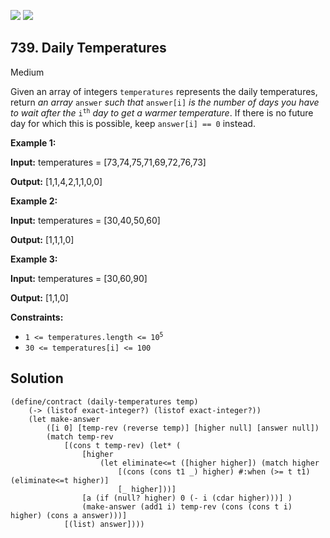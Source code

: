 [![](https://img.shields.io/github/stars/LeetCode-in-Racket/LeetCode-in-Racket?label=Stars&style=flat-square)](https://github.com/LeetCode-in-Racket/LeetCode-in-Racket)
[![](https://img.shields.io/github/forks/LeetCode-in-Racket/LeetCode-in-Racket?label=Fork%20me%20on%20GitHub%20&style=flat-square)](https://github.com/LeetCode-in-Racket/LeetCode-in-Racket/fork)

## 739\. Daily Temperatures

Medium

Given an array of integers `temperatures` represents the daily temperatures, return _an array_ `answer` _such that_ `answer[i]` _is the number of days you have to wait after the_ <code>i<sup>th</sup></code> _day to get a warmer temperature_. If there is no future day for which this is possible, keep `answer[i] == 0` instead.

**Example 1:**

**Input:** temperatures = [73,74,75,71,69,72,76,73]

**Output:** [1,1,4,2,1,1,0,0]

**Example 2:**

**Input:** temperatures = [30,40,50,60]

**Output:** [1,1,1,0]

**Example 3:**

**Input:** temperatures = [30,60,90]

**Output:** [1,1,0]

**Constraints:**

*   <code>1 <= temperatures.length <= 10<sup>5</sup></code>
*   `30 <= temperatures[i] <= 100`

## Solution

```racket
(define/contract (daily-temperatures temp)
    (-> (listof exact-integer?) (listof exact-integer?))
    (let make-answer
        ([i 0] [temp-rev (reverse temp)] [higher null] [answer null])
        (match temp-rev
            [(cons t temp-rev) (let* (
                [higher
                    (let eliminate<=t ([higher higher]) (match higher
                        [(cons (cons t1 _) higher) #:when (>= t t1) (eliminate<=t higher)]
                        [_ higher]))]
                [a (if (null? higher) 0 (- i (cdar higher)))] )
                (make-answer (add1 i) temp-rev (cons (cons t i) higher) (cons a answer)))]
            [(list) answer])))
```